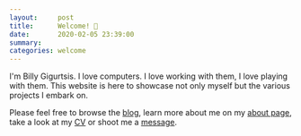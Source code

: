 ```yaml
---
layout:     post
title:      Welcome! 📌
date:       2020-02-05 23:39:00
summary:    
categories: welcome
---
```


I'm Billy Gigurtsis. I love computers. I love working with them, I love playing with them. This website is here to showcase not only myself but the various projects I embark on.

Please feel free to browse the [blog](https://www.bgigurtsis.com/), learn more about me on my [about page](https://www.bgigurtsis.com/about/), take a look at my [CV](https://www.bgigurtsis.com/CV/) or shoot me a [message](https://www.bgigurtsis.com/contact/). 
